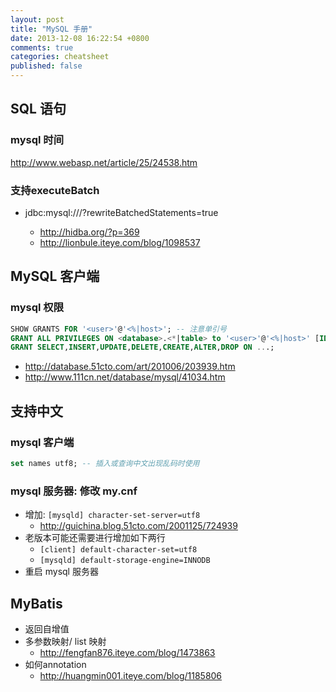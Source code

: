 ```yaml
---
layout: post
title: "MySQL 手册"
date: 2013-12-08 16:22:54 +0800
comments: true
categories: cheatsheet
published: false
---
```

## SQL 语句

### mysql 时间
http://www.webasp.net/article/25/24538.htm

### 支持executeBatch
* jdbc:mysql://<host>/<db>?rewriteBatchedStatements=true
  * http://hidba.org/?p=369
  * http://lionbule.iteye.com/blog/1098537

## MySQL 客户端

### mysql 权限
``` sql
SHOW GRANTS FOR '<user>'@'<%|host>'; -- 注意单引号
GRANT ALL PRIVILEGES ON <database>.<*|table> to '<user>'@'<%|host>' [IDENTIFIED BY '<password>'];
GRANT SELECT,INSERT,UPDATE,DELETE,CREATE,ALTER,DROP ON ...;
```
* http://database.51cto.com/art/201006/203939.htm
* http://www.111cn.net/database/mysql/41034.htm

## 支持中文

### mysql 客户端
``` sql
set names utf8; -- 插入或查询中文出现乱码时使用
```

### mysql 服务器: 修改 my.cnf
* 增加: ```[mysqld] character-set-server=utf8```
  * http://guichina.blog.51cto.com/2001125/724939
* 老版本可能还需要进行增加如下两行
  * ```[client] default-character-set=utf8```
  * ```[mysqld] default-storage-engine=INNODB```
* 重启 mysql 服务器

## MyBatis
* 返回自增值
* 多参数映射/ list 映射
  * http://fengfan876.iteye.com/blog/1473863
* 如何annotation
  * http://huangmin001.iteye.com/blog/1185806
